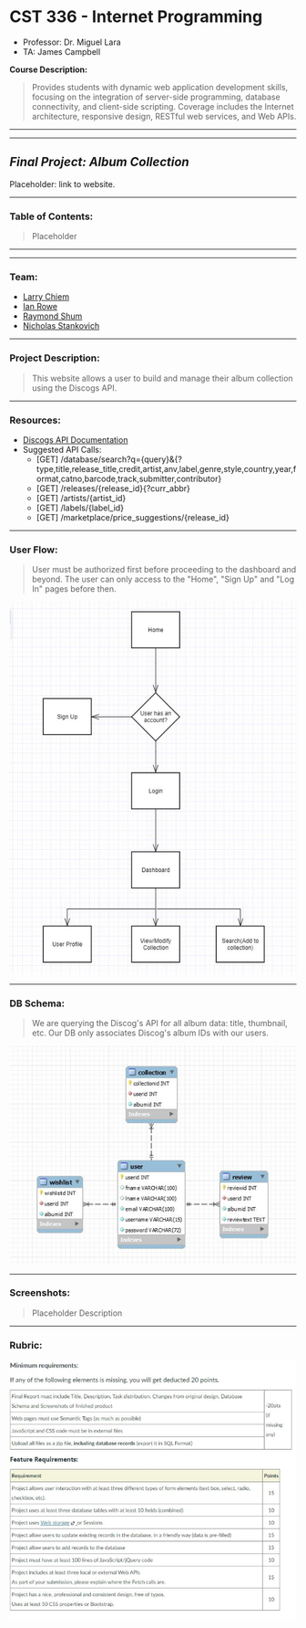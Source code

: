 # CST 336 - Internet Programming

- Professor: Dr. Miguel Lara
- TA: James Campbell

**Course Description:**

> Provides students with dynamic web application development skills, focusing on the integration of server-side programming, database connectivity, and client-side scripting. Coverage includes the Internet architecture, responsive design, RESTful web services, and Web APIs.
> <br>

---

---

## _Final Project: Album Collection_

Placeholder: link to website.

---

### **Table of Contents:**

> Placeholder

---

---


### **Team:**

- [Larry Chiem](https://github.com/KFChinese)
- [Ian Rowe](https://github.com/MaskedCrash)
- [Raymond Shum](https://github.com/raymondshum)
- [Nicholas Stankovich](https://github.com/NStankovich)

--- 

### **Project Description:**

> This website allows a user to build and manage their album collection using the Discogs API.

---

### **Resources:**

- [Discogs API Documentation](https://www.discogs.com/developers)
- Suggested API Calls: 
    - [GET] /database/search?q={query}&{?type,title,release_title,credit,artist,anv,label,genre,style,country,year,format,catno,barcode,track,submitter,contributor}
    - [GET] /releases/{release_id}{?curr_abbr}
    - [GET] /artists/{artist_id}
    - [GET] /labels/{label_id}
    - [GET] /marketplace/price_suggestions/{release_id}

---

### **User Flow:**

> User must be authorized first before proceeding to the dashboard and beyond. The
user can only access to the "Home", "Sign Up" and "Log In" pages before then.

![userflow](/documentation/userflow.JPG)

---

### **DB Schema:**

> We are querying the Discog's API for all album data: title, thumbnail, etc. Our DB
only associates Discog's album IDs with our users.

![schema](/documentation/schema.JPG)

---

### **Screenshots:**

> Placeholder Description

---

### **Rubric:**

![rubric](/documentation/rubric.JPG)
